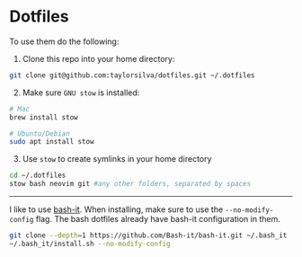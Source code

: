 # Dotfiles

To use them do the following:

1. Clone this repo into your home directory:

```bash
git clone git@github.com:taylorsilva/dotfiles.git ~/.dotfiles
```

2. Make sure `GNU stow` is installed:

```bash
# Mac
brew install stow

# Ubuntu/Debian
sudo apt install stow
```

3. Use `stow` to create symlinks in your home directory

```bash
cd ~/.dotfiles
stow bash neovim git #any other folders, separated by spaces
```

---

I like to use [bash-it](https://github.com/Bash-it/bash-it#installation). When installing, make sure to use the `--no-modify-config` flag. The bash dotfiles already have bash-it configuration in them.

```bash
git clone --depth=1 https://github.com/Bash-it/bash-it.git ~/.bash_it
~/.bash_it/install.sh --no-modify-config
```

